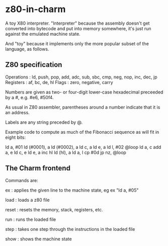 # z80-in-charm

A toy X80 interpreter. "Interpreter" because the assembly doesn't get converted into bytecode and put into memory somewhere, it's just run against the emulated machine state.

And "toy" because it implements only the more popular subset of the language, as follows.

## Z80 specification

Operations : ld, push, pop, add, adc, sub, sbc, cmp, neg, nop, inc, dec, jp
Registers : af, bc, de, hl
Flags : zero, negative, carry

Numbers are given as two- or four-digit lower-case hexadecimal preceeded by a #, e.g. #e6, #50f4.

As usual in Z80 assembler, parentheses around a number indicate that it is an address.

Labels are any string preceded by @.

Example code to compute as much of the Fibonacci sequence as will fit in eight bits:

ld a, #01
ld (#0001), a
ld (#0002), a
ld c, a
ld e, a
ld l, #02
@loop
ld a, c
add a, e
ld c, e
ld e, a
inc hl
ld (hl), a
ld a, l
cp #0d
jp nz, @loop

## The Charm frontend

Commands are:

ex <string> : applies the given line to the machine state, eg ex "ld a, #05"

load <filename> : loads a z80 file

reset : resets the memory, stack, registers, etc.
  
run : runs the loaded file

step : takes one step through the instructions in the loaded file

show : shows the machine state
